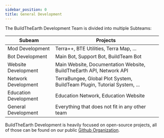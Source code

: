```yaml
---
sidebar_position: 0
title: General Development
---
```

The BuildTheEarth Development Team is divided into multiple Subteams:

| Subeam                | Projects                                                                |
| --------------------- | ----------------------------------------------------------------------- |
| Mod Development       | Terra++, BTE Utilities, Terra Map, ...                                  |
| Bot Development       | Main Bot, Support Bot, BuildTeam Bot                                    |
| Website Development   | Main Website, Documentation Website, BuildTheEarth API, Network API     |
| Network Development   | TerraBungee, Global Plot System, BuildTeam Plugin, Tutorial System, ... |
| Education Development | Education Network, Education Website                                    |
| General Development   | Everything that does not fit in any other team                          |

BuildTheEarth Development is heavily focused on open-source projects, all of those can be found on our public [Github Organization](https://github.com/BuildTheEarth).
